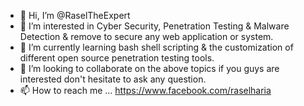 - 👋 Hi, I’m @RaselTheExpert
- 👀 I’m interested in Cyber Security, Penetration Testing & Malware Detection & remove to secure any web application or system.
- 🌱 I’m currently learning bash shell scripting & the customization of different open source penetration testing tools.
- 💞️ I’m looking to collaborate on the above topics if you guys are interested don't hesitate to ask any question.
- 📫 How to reach me ...
https://www.facebook.com/raselharia

<!---
RaselTheExpert/RaselTheExpert is a ✨ special ✨ repository because its `README.md` (this file) appears on your GitHub profile.
You can click the Preview link to take a look at your changes.
--->
